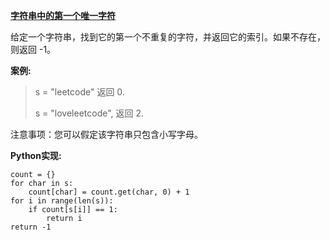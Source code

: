 **[字符串中的第一个唯一字符]([https://leetcode-cn.com/explore/interview/card/top-interview-questions-easy/5/strings/34/](https://leetcode-cn.com/explore/interview/card/top-interview-questions-easy/5/strings/34/)
)**

给定一个字符串，找到它的第一个不重复的字符，并返回它的索引。如果不存在，则返回 -1。

**案例:**
> s = "leetcode"
> 返回 0.
> 
> s = "loveleetcode",
> 返回 2.

注意事项：您可以假定该字符串只包含小写字母。

**Python实现:**
```
count = {}
for char in s:
	count[char] = count.get(char, 0) + 1
for i in range(len(s)):
	if count[s[i]] == 1:
		return i
return -1
```
